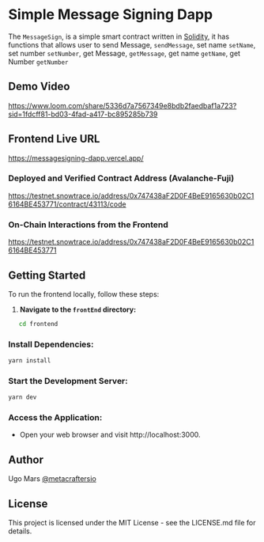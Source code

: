 # Simple Message Signing Dapp

The `MessageSign`, is a simple smart contract written in [Solidity](https://docs.soliditylang.org/en/v0.8.23/), it has functions that allows user to send Message, `sendMessage`, set name `setName`, set number `setNumber`, get Message, `getMessage`, get name `getName`, get Number `getNumber`


## Demo Video
https://www.loom.com/share/5336d7a7567349e8bdb2faedbaf1a723?sid=1fdcff81-bd03-4fad-a417-bc895285b739


## Frontend Live URL

https://messagesigning-dapp.vercel.app/


### Deployed and Verified Contract Address (Avalanche-Fuji)

https://testnet.snowtrace.io/address/0x747438aF2D0F4BeE9165630b02C16164BE453771/contract/43113/code


### On-Chain Interactions from the Frontend
https://testnet.snowtrace.io/address/0x747438aF2D0F4BeE9165630b02C16164BE453771





## Getting Started

To run the frontend locally, follow these steps:

1. **Navigate to the `frontEnd` directory:**

```bash
   cd frontend
```

### Install Dependencies:

```bash
yarn install
```

### Start the Development Server:

```bash
yarn dev
```

### Access the Application:

- Open your web browser and visit http://localhost:3000.


## Author

Ugo Mars
[@metacraftersio](https://github.com/UgoMars)

## License

This project is licensed under the MIT License - see the LICENSE.md file for details.
